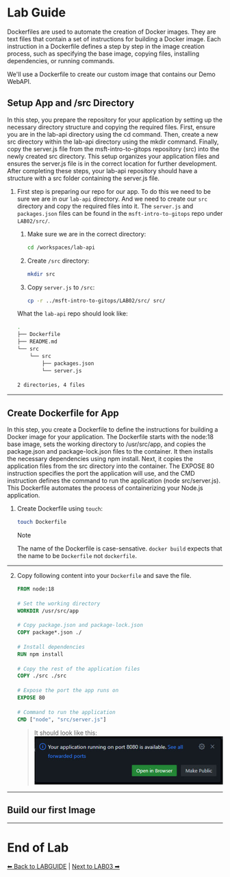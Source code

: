 # Lab Guide #

Dockerfiles are used to automate the creation of Docker images. They are text files that contain a set of instructions for building a Docker image. Each instruction in a Dockerfile defines a step by step in the image creation process, such as specifying the base image, copying files, installing dependencies, or running commands. 

We'll use a Dockerfile to create our custom image that contains our Demo WebAPI.


## Setup App and /src Directory ##
In this step, you prepare the repository for your application by setting up the necessary directory structure and copying the required files. First, ensure you are in the lab-api directory using the cd command. Then, create a new src directory within the lab-api directory using the mkdir command. Finally, copy the server.js file from the msft-intro-to-gitops repository (src) into the newly created src directory. This setup organizes your application files and ensures the server.js file is in the correct location for further development. After completing these steps, your lab-api repository should have a structure with a src folder containing the server.js file.

1. First step is preparing our repo for our app. To do this we need to be sure we are in our ```lab-api``` directory. And we need to create our ```src``` directory and copy the required files into it. The ```server.js``` and ```packages.json``` files can be found in the ```msft-intro-to-gitops``` repo under ```LAB02/src/```. 

    1. Make sure we are in the correct directory:
        ```sh
        cd /workspaces/lab-api
        ```
    
    2. Create ```/src``` directory:
        ```sh
        mkdir src
        ```
    
    3. Copy ```server.js``` to ```/src```:
        ```sh
        cp -r ../msft-intro-to-gitops/LAB02/src/ src/
        ```

    What the ```lab-api``` repo should look like: 
    ```sh
    .
    ├── Dockerfile
    ├── README.md
    └── src
        └── src
            ├── packages.json
            └── server.js

    2 directories, 4 files
    ```
---

## Create Dockerfile for App ##

In this step, you create a Dockerfile to define the instructions for building a Docker image for your application. The Dockerfile starts with the node:18 base image, sets the working directory to /usr/src/app, and copies the package.json and package-lock.json files to the container. It then installs the necessary dependencies using npm install. Next, it copies the application files from the src directory into the container. The EXPOSE 80 instruction specifies the port the application will use, and the CMD instruction defines the command to run the application (node src/server.js). This Dockerfile automates the process of containerizing your Node.js application.

1. Create Dockerfile using ```touch```:
    ```sh
    touch Dockerfile
    ```
    >[!NOTE]
    > The name of the Dockerfile is case-sensative. ```docker build``` expects that the name to be ```Dockerfile``` not ```dockerfile```. 
---
2. Copy following content into your ```Dockerfile``` and save the file. 
    ```Dockerfile
    FROM node:18

    # Set the working directory
    WORKDIR /usr/src/app

    # Copy package.json and package-lock.json
    COPY package*.json ./

    # Install dependencies
    RUN npm install

    # Copy the rest of the application files
    COPY ./src ./src

    # Expose the port the app runs on
    EXPOSE 80

    # Command to run the application
    CMD ["node", "src/server.js"]
    ```
    > It should look like this: 
    > ![alt text](imgs/lab02-202.jpg)

---

## Build our first Image ##




---
# End of Lab 
   
[⬅ Back to LABGUIDE](LABGUIDE.md) | [Next to LAB03 ➡](LAB03.md)